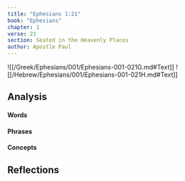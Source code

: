 ```yaml
---
title: "Ephesians 1:21"
book: "Ephesians"
chapter: 1
verse: 21
section: Seated in the Heavenly Places
author: Apostle Paul
---
```

![[/Greek/Ephesians/001/Ephesians-001-021G.md#Text]]
![[/Hebrew/Ephesians/001/Ephesians-001-021H.md#Text]]

## Analysis

#### Words

#### Phrases

#### Concepts

## Reflections
